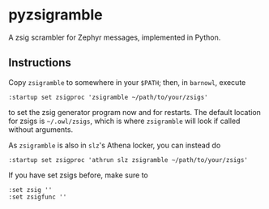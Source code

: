 # pyzsigramble

A zsig scrambler for Zephyr messages, implemented in Python.

## Instructions

Copy `zsigramble` to somewhere in your `$PATH`; then, in `barnowl`, execute

    :startup set zsigproc 'zsigramble ~/path/to/your/zsigs'

to set the zsig generator program now and for restarts. The default location
for zsigs is `~/.owl/zsigs`, which is where `zsigramble` will look if called
without arguments.

As `zsigramble` is also in `slz`'s Athena locker, you can instead do

    :startup set zsigproc 'athrun slz zsigramble ~/path/to/your/zsigs'

If you have set zsigs before, make sure to

    :set zsig ''
    :set zsigfunc ''

